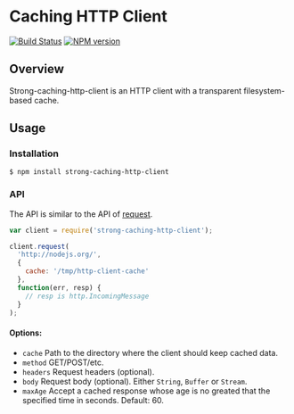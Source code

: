 # Caching HTTP Client

[![Build Status](https://travis-ci.org/strongloop/strong-caching-http-client.png?branch=master)](https://travis-ci.org/strongloop/strong-caching-http-client)
[![NPM version](https://badge.fury.io/js/strong-caching-http-client.png)](http://badge.fury.io/js/strong-caching-http-client)

## Overview

Strong-caching-http-client is an HTTP client with a transparent
filesystem-based cache.

## Usage

### Installation

```Shell
$ npm install strong-caching-http-client
```

### API

The API is similar to the API of [request](https://npmjs.org/package/request).

```javascript
var client = require('strong-caching-http-client');

client.request(
  'http://nodejs.org/',
  {
    cache: '/tmp/http-client-cache'
  },
  function(err, resp) {
    // resp is http.IncomingMessage
  }
);
```

#### Options:

 * `cache` Path to the directory where the client should keep cached data.
 * `method` GET/POST/etc.
 * `headers` Request headers (optional).
 * `body` Request body (optional). Either `String`, `Buffer` or `Stream`.
 * `maxAge` Accept a cached response whose age is no greated that the specified
  time in seconds. Default: 60.

